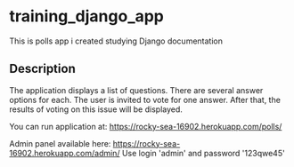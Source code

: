 # training_django_app
This is polls app i created studying Django documentation

## Description
The application displays a list of questions. There are several answer options for each. The user is invited to vote for one answer. After that, the results of voting on this issue will be displayed.

You can run application at: https://rocky-sea-16902.herokuapp.com/polls/

Admin panel available here: https://rocky-sea-16902.herokuapp.com/admin/
Use login 'admin' and password '123qwe45'
